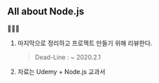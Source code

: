 ## All about Node.js

:clap::clap::clap:

1. 마지막으로 정리하고 프로젝트 만들기 위해 리뷰한다.

   > Dead-Line : ~ 2020.2.1

2. 자료는 Udemy + Node.js 교과서